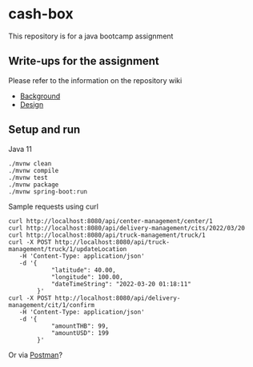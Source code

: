 # cash-box
This repository is for a java bootcamp assignment

## Write-ups for the assignment
Please refer to the information on the repository wiki
* [Background](https://github.com/paphopsaw/cash-box/wiki/Background)
* [Design](https://github.com/paphopsaw/cash-box/wiki/Design)

## Setup and run
Java 11
```
./mvnw clean
./mvnw compile
./mvnw test
./mvnw package
./mvnw spring-boot:run
```

Sample requests using curl
```
curl http://localhost:8080/api/center-management/center/1
curl http://localhost:8080/api/delivery-management/cits/2022/03/20
curl http://localhost:8080/api/truck-management/truck/1
curl -X POST http://localhost:8080/api/truck-management/truck/1/updateLocation
   -H 'Content-Type: application/json'
   -d '{
            "latitude": 40.00,
            "longitude": 100.00,
            "dateTimeString": "2022-03-20 01:18:11"
        }'
curl -X POST http://localhost:8080/api/delivery-management/cit/1/confirm
   -H 'Content-Type: application/json'
   -d '{
            "amountTHB": 99,
            "amountUSD": 199
        }'
```
Or via [Postman](https://www.getpostman.com/collections/abe9087e595faa62a578)?
